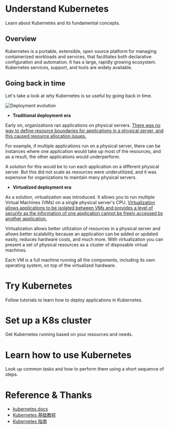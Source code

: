 
# Understand Kubernetes
Learn about Kubernetes and its fundamental concepts.
## Overview
Kubernetes is a portable, extensible, open source platform for managing containerized workloads and services, that facilitates both declarative configuration and automation. It has a large, rapidly growing ecosystem. Kubernetes services, support, and tools are widely available.

## Going back in time

Let's take a look at why Kubernetes is so useful by going back in time.

![Deployment evolution](https://d33wubrfki0l68.cloudfront.net/26a177ede4d7b032362289c6fccd448fc4a91174/eb693/images/docs/container_evolution.svg)

+ **Traditional deployment era** 

Early on, organizations ran applications on physical servers. <u>There was no way to define resource boundaries for applications in a physical server, and this caused resource allocation issues.</u> 

For example, if multiple applications run on a physical server, there can be instances where one application would take up most of the resources, and as a result, the other applications would underperform. 

A solution for this would be to run each application on a different physical server. But this did not scale as resources were underutilized, and it was expensive for organizations to maintain many physical servers.

+ **Virtualized deployment era** 

As a solution, virtualization was introduced. It allows you to run multiple Virtual Machines (VMs) on a single physical server's CPU. <u>Virtualization allows applications to be isolated between VMs and provides a level of security as the information of one application cannot be freely accessed by another application.</u>

Virtualization allows better utilization of resources in a physical server and allows better scalability because an application can be added or updated easily, reduces hardware costs, and much more. With virtualization you can present a set of physical resources as a cluster of disposable virtual machines.

Each VM is a full machine running all the components, including its own operating system, on top of the virtualized hardware.






# Try Kubernetes
Follow tutorials to learn how to deploy applications in Kubernetes.

# Set up a K8s cluster
Get Kubernetes running based on your resources and needs.

# Learn how to use Kubernetes
Look up common tasks and how to perform them using a short sequence of steps.













# Reference & Thanks
+ [kubernetes docs](https://kubernetes.io/docs/home/)
+ [Kubernetes 基础教程](https://lib.jimmysong.io/kubernetes-handbook/)
+ [Kubernetes 指南](https://feisky.gitbooks.io/kubernetes/content/)